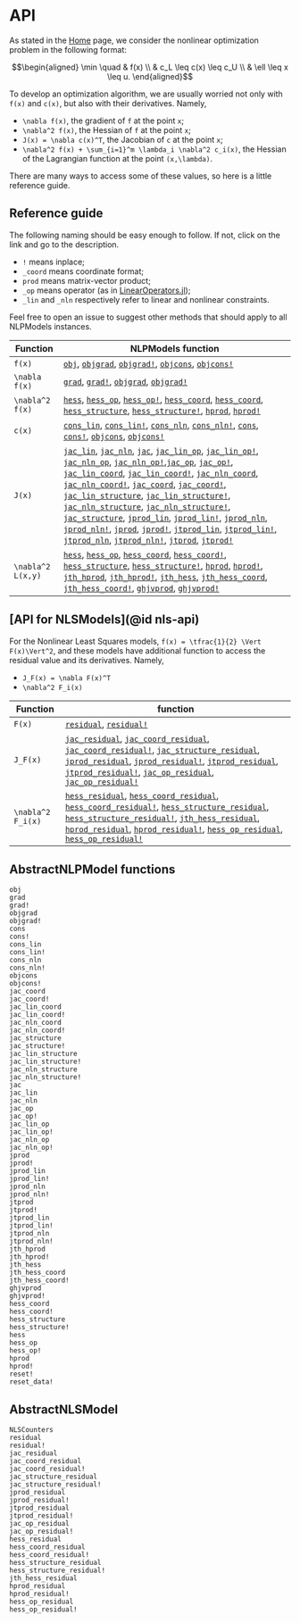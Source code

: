 # API

As stated in the [Home](@ref) page, we consider the nonlinear optimization
problem in the following format:
```math
\begin{aligned}
\min \quad & f(x) \\
& c_L \leq c(x) \leq c_U \\
& \ell \leq x \leq u.
\end{aligned}
```
To develop an optimization algorithm, we are usually worried not only with
``f(x)`` and ``c(x)``, but also with their derivatives.
Namely,

- ``\nabla f(x)``, the gradient of ``f`` at the point ``x``;
- ``\nabla^2 f(x)``, the Hessian of ``f`` at the point ``x``;
- ``J(x) = \nabla c(x)^T``, the Jacobian of ``c`` at the point ``x``;
- ``\nabla^2 f(x) + \sum_{i=1}^m \lambda_i \nabla^2 c_i(x)``,
  the Hessian of the Lagrangian function at the point ``(x,\lambda)``.

There are many ways to access some of these values, so here is a little
reference guide.

## Reference guide

The following naming should be easy enough to follow.
If not, click on the link and go to the description.

- `!` means inplace;
- `_coord` means coordinate format;
- `prod` means matrix-vector product;
- `_op` means operator (as in [LinearOperators.jl](https://github.com/JuliaSmoothOptimizers/LinearOperators.jl));
- `_lin` and `_nln` respectively refer to linear and nonlinear constraints.

Feel free to open an issue to suggest other methods that should apply to all
NLPModels instances.

| Function          | NLPModels function                                                                                                                                                                                   |
|-------------------|-------------------------------------------|
| ``f(x)``            | [`obj`](@ref), [`objgrad`](@ref), [`objgrad!`](@ref), [`objcons`](@ref), [`objcons!`](@ref) |
| ``\nabla f(x)``     | [`grad`](@ref), [`grad!`](@ref), [`objgrad`](@ref), [`objgrad!`](@ref) |
| ``\nabla^2 f(x)``   | [`hess`](@ref), [`hess_op`](@ref), [`hess_op!`](@ref), [`hess_coord`](@ref), [`hess_coord`](@ref), [`hess_structure`](@ref), [`hess_structure!`](@ref), [`hprod`](@ref), [`hprod!`](@ref) |
| ``c(x)``            | [`cons_lin`](@ref), [`cons_lin!`](@ref), [`cons_nln`](@ref), [`cons_nln!`](@ref), [`cons`](@ref), [`cons!`](@ref), [`objcons`](@ref), [`objcons!`](@ref) |
| ``J(x)``            | [`jac_lin`](@ref), [`jac_nln`](@ref), [`jac`](@ref), [`jac_lin_op`](@ref), [`jac_lin_op!`](@ref), [`jac_nln_op`](@ref), [`jac_nln_op!`](@ref),[`jac_op`](@ref), [`jac_op!`](@ref), [`jac_lin_coord`](@ref), [`jac_lin_coord!`](@ref), [`jac_nln_coord`](@ref), [`jac_nln_coord!`](@ref), [`jac_coord`](@ref), [`jac_coord!`](@ref), [`jac_lin_structure`](@ref), [`jac_lin_structure!`](@ref), [`jac_nln_structure`](@ref), [`jac_nln_structure!`](@ref), [`jac_structure`](@ref), [`jprod_lin`](@ref), [`jprod_lin!`](@ref), [`jprod_nln`](@ref), [`jprod_nln!`](@ref), [`jprod`](@ref), [`jprod!`](@ref), [`jtprod_lin`](@ref), [`jtprod_lin!`](@ref), [`jtprod_nln`](@ref), [`jtprod_nln!`](@ref), [`jtprod`](@ref), [`jtprod!`](@ref) |
| ``\nabla^2 L(x,y)`` | [`hess`](@ref), [`hess_op`](@ref), [`hess_coord`](@ref), [`hess_coord!`](@ref), [`hess_structure`](@ref), [`hess_structure!`](@ref), [`hprod`](@ref), [`hprod!`](@ref), [`jth_hprod`](@ref), [`jth_hprod!`](@ref), [`jth_hess`](@ref), [`jth_hess_coord`](@ref), [`jth_hess_coord!`](@ref), [`ghjvprod`](@ref), [`ghjvprod!`](@ref)  |

## [API for NLSModels](@id nls-api)

For the Nonlinear Least Squares models, ``f(x) = \tfrac{1}{2} \Vert F(x)\Vert^2``,
and these models have additional function to access the residual value
and its derivatives. Namely,

- ``J_F(x) = \nabla F(x)^T``
- ``\nabla^2 F_i(x)``

| Function            | function |
|---------------------|---|
| ``F(x)``            | [`residual`](@ref), [`residual!`](@ref) |
| ``J_F(x)``          | [`jac_residual`](@ref), [`jac_coord_residual`](@ref), [`jac_coord_residual!`](@ref), [`jac_structure_residual`](@ref), [`jprod_residual`](@ref), [`jprod_residual!`](@ref), [`jtprod_residual`](@ref), [`jtprod_residual!`](@ref), [`jac_op_residual`](@ref), [`jac_op_residual!`](@ref) |
| ``\nabla^2 F_i(x)`` | [`hess_residual`](@ref), [`hess_coord_residual`](@ref), [`hess_coord_residual!`](@ref), [`hess_structure_residual`](@ref), [`hess_structure_residual!`](@ref), [`jth_hess_residual`](@ref), [`hprod_residual`](@ref), [`hprod_residual!`](@ref), [`hess_op_residual`](@ref), [`hess_op_residual!`](@ref) |


## AbstractNLPModel functions

```@docs
obj
grad
grad!
objgrad
objgrad!
cons
cons!
cons_lin
cons_lin!
cons_nln
cons_nln!
objcons
objcons!
jac_coord
jac_coord!
jac_lin_coord
jac_lin_coord!
jac_nln_coord
jac_nln_coord!
jac_structure
jac_structure!
jac_lin_structure
jac_lin_structure!
jac_nln_structure
jac_nln_structure!
jac
jac_lin
jac_nln
jac_op
jac_op!
jac_lin_op
jac_lin_op!
jac_nln_op
jac_nln_op!
jprod
jprod!
jprod_lin
jprod_lin!
jprod_nln
jprod_nln!
jtprod
jtprod!
jtprod_lin
jtprod_lin!
jtprod_nln
jtprod_nln!
jth_hprod
jth_hprod!
jth_hess
jth_hess_coord
jth_hess_coord!
ghjvprod
ghjvprod!
hess_coord
hess_coord!
hess_structure
hess_structure!
hess
hess_op
hess_op!
hprod
hprod!
reset!
reset_data!
```

## AbstractNLSModel

```@docs
NLSCounters
residual
residual!
jac_residual
jac_coord_residual
jac_coord_residual!
jac_structure_residual
jac_structure_residual!
jprod_residual
jprod_residual!
jtprod_residual
jtprod_residual!
jac_op_residual
jac_op_residual!
hess_residual
hess_coord_residual
hess_coord_residual!
hess_structure_residual
hess_structure_residual!
jth_hess_residual
hprod_residual
hprod_residual!
hess_op_residual
hess_op_residual!
```
